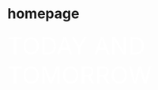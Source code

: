 # homepage
<html>
<head>
<title> homepage </title>
</head>
<body background="hope.png">
<font face="calibri(body)", size="24",  color="white">
<align="center">
TODAY AND TOMORROW
</font>
</p>
</body>
</html>
